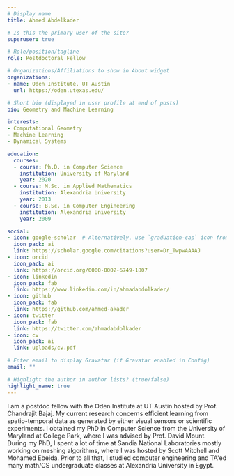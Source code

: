```yaml
---
# Display name
title: Ahmed Abdelkader

# Is this the primary user of the site?
superuser: true

# Role/position/tagline
role: Postdoctoral Fellow

# Organizations/Affiliations to show in About widget
organizations:
- name: Oden Institute, UT Austin
  url: https://oden.utexas.edu/

# Short bio (displayed in user profile at end of posts)
bio: Geometry and Machine Learning

interests:
- Computational Geometry
- Machine Learning
- Dynamical Systems

education:
  courses:
  - course: Ph.D. in Computer Science
    institution: University of Maryland
    year: 2020
  - course: M.Sc. in Applied Mathematics
    institution: Alexandria University
    year: 2013
  - course: B.Sc. in Computer Engineering
    institution: Alexandria University
    year: 2009

social:
- icon: google-scholar  # Alternatively, use `graduation-cap` icon from `fas` icon pack
  icon_pack: ai
  link: https://scholar.google.com/citations?user=Dr_TwpwAAAAJ
- icon: orcid
  icon_pack: ai
  link: https://orcid.org/0000-0002-6749-1807
- icon: linkedin
  icon_pack: fab
  link: https://www.linkedin.com/in/ahmadabdolkader/
- icon: github
  icon_pack: fab
  link: https://github.com/ahmed-akader
- icon: twitter
  icon_pack: fab
  link: https://twitter.com/ahmadabdolkader
- icon: cv
  icon_pack: ai
  link: uploads/cv.pdf

# Enter email to display Gravatar (if Gravatar enabled in Config)
email: ""

# Highlight the author in author lists? (true/false)
highlight_name: true
---
```


I am a postdoc fellow with the Oden Institute at UT Austin hosted by Prof. Chandrajit Bajaj. My current research concerns efficient learning from spatio-temporal data as generated by either visual sensors or scientific experiments. I obtained my PhD in Computer Science from the University of Maryland at College Park, where I was advised by Prof. David Mount. During my PhD, I spent a lot of time at Sandia National Laboratories mostly working on meshing algorithms, where I was hosted by Scott Mitchell and Mohamed Ebeida. Prior to all that, I studied computer engineering and TA'ed many math/CS undergraduate classes at Alexandria University in Egypt.
